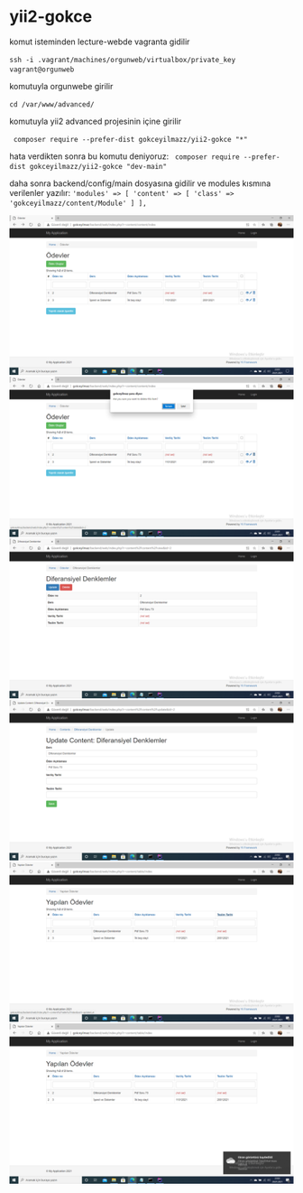 # yii2-gokce

komut isteminden lecture-webde vagranta gidilir

`ssh -i .vagrant/machines/orgunweb/virtualbox/private_key vagrant@orgunweb`

komutuyla orgunwebe girilir

`cd /var/www/advanced/`

komutuyla yii2 advanced projesinin içine girilir

` composer require --prefer-dist gokceyilmazz/yii2-gokce "*"`

hata verdikten sonra bu komutu deniyoruz:
` composer require --prefer-dist gokceyilmazz/yii2-gokce "dev-main"`

daha sonra backend/config/main dosyasına gidilir ve modules kısmına verilenler yazılır:
` 'modules' => [
        'content' => [
            'class' => 'gokceyilmazz/content/Module'
        ]
    ], `



![foto1](https://github.com/gokceyilmazz/yii2-gokce/blob/main/2021-01-20.png)
![foto2](https://github.com/gokceyilmazz/yii2-gokce/blob/main/2021-01-20%20(1).png)
![foto3](https://github.com/gokceyilmazz/yii2-gokce/blob/main/2021-01-20%20(2).png)
![foto4](https://github.com/gokceyilmazz/yii2-gokce/blob/main/2021-01-20%20(3).png)
![foto5](https://github.com/gokceyilmazz/yii2-gokce/blob/main/2021-01-20%20(4).png)
![foto6](https://github.com/gokceyilmazz/yii2-gokce/blob/main/2021-01-20%20(5).png)

